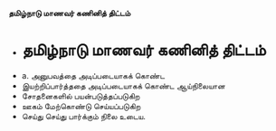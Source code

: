 **தமிழ்நாடு மாணவர் கணினித் திட்டம்**
- # தமிழ்நாடு மாணவர் கணினித் திட்டம்
- a. அனுபவத்தை அடிப்படையாகக் கொண்ட
- இயற்றிப்பார்த்ததை அடிப்படையாகக் கொண்ட ஆய்நிலையான
- சோதனைகளில் பயன்படுத்தப்படுகிற
- ஊகம் மேற்கொண்டு செய்யப்படுகிற
- செய்து செய்து பார்க்கும் நிலை உடைய.

